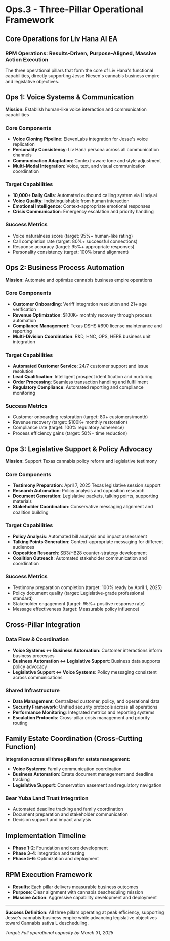 # Ops.3 - Three-Pillar Operational Framework
## Core Operations for Liv Hana AI EA

### RPM Operations: Results-Driven, Purpose-Aligned, Massive Action Execution

The three operational pillars that form the core of Liv Hana's functional capabilities, directly supporting Jesse Niesen's cannabis business empire and legislative objectives.

## Ops 1: Voice Systems & Communication
**Mission:** Establish human-like voice interaction and communication capabilities

### Core Components
- **Voice Cloning Pipeline**: ElevenLabs integration for Jesse's voice replication
- **Personality Consistency**: Liv Hana persona across all communication channels
- **Communication Adaptation**: Context-aware tone and style adjustment
- **Multi-Modal Integration**: Voice, text, and visual communication coordination

### Target Capabilities
- **10,000+ Daily Calls**: Automated outbound calling system via Lindy.ai
- **Voice Quality**: Indistinguishable from human interaction
- **Emotional Intelligence**: Context-appropriate emotional responses
- **Crisis Communication**: Emergency escalation and priority handling

### Success Metrics
- Voice naturalness score (target: 95%+ human-like rating)
- Call completion rate (target: 80%+ successful connections)
- Response accuracy (target: 95%+ appropriate responses)
- Personality consistency (target: 100% brand alignment)

## Ops 2: Business Process Automation
**Mission:** Automate and optimize cannabis business empire operations

### Core Components
- **Customer Onboarding**: Veriff integration resolution and 21+ age verification
- **Revenue Optimization**: $100K+ monthly recovery through process automation
- **Compliance Management**: Texas DSHS #690 license maintenance and reporting
- **Multi-Division Coordination**: R&D, HNC, OPS, HERB business unit integration

### Target Capabilities
- **Automated Customer Service**: 24/7 customer support and issue resolution
- **Lead Qualification**: Intelligent prospect identification and nurturing
- **Order Processing**: Seamless transaction handling and fulfillment
- **Regulatory Compliance**: Automated reporting and compliance monitoring

### Success Metrics
- Customer onboarding restoration (target: 80+ customers/month)
- Revenue recovery (target: $100K+ monthly restoration)
- Compliance rate (target: 100% regulatory adherence)
- Process efficiency gains (target: 50%+ time reduction)

## Ops 3: Legislative Support & Policy Advocacy
**Mission:** Support Texas cannabis policy reform and legislative testimony

### Core Components
- **Testimony Preparation**: April 7, 2025 Texas legislative session support
- **Research Automation**: Policy analysis and opposition research
- **Document Generation**: Legislative packets, talking points, supporting materials
- **Stakeholder Coordination**: Conservative messaging alignment and coalition building

### Target Capabilities
- **Policy Analysis**: Automated bill analysis and impact assessment
- **Talking Points Generation**: Context-appropriate messaging for different audiences
- **Opposition Research**: SB3/HB28 counter-strategy development
- **Coalition Outreach**: Automated stakeholder communication and coordination

### Success Metrics
- Testimony preparation completion (target: 100% ready by April 1, 2025)
- Policy document quality (target: Legislative-grade professional standard)
- Stakeholder engagement (target: 95%+ positive response rate)
- Message effectiveness (target: Measurable policy influence)

## Cross-Pillar Integration

### Data Flow & Coordination
- **Voice Systems ↔ Business Automation**: Customer interactions inform business processes
- **Business Automation ↔ Legislative Support**: Business data supports policy advocacy
- **Legislative Support ↔ Voice Systems**: Policy messaging consistent across communications

### Shared Infrastructure
- **Data Management**: Centralized customer, policy, and operational data
- **Security Framework**: Unified security protocols across all operations
- **Performance Monitoring**: Integrated metrics and reporting systems
- **Escalation Protocols**: Cross-pillar crisis management and priority routing

## Family Estate Coordination (Cross-Cutting Function)
**Integration across all three pillars for estate management:**
- **Voice Systems**: Family communication coordination
- **Business Automation**: Estate document management and deadline tracking
- **Legislative Support**: Conservation easement and regulatory navigation

### Bear Yuba Land Trust Integration
- Automated deadline tracking and family coordination
- Document preparation and stakeholder communication
- Decision support and impact analysis

## Implementation Timeline
- **Phase 1-2**: Foundation and core development
- **Phase 3-4**: Integration and testing
- **Phase 5-6**: Optimization and deployment

## RPM Execution Framework
- **Results**: Each pillar delivers measurable business outcomes
- **Purpose**: Clear alignment with cannabis descheduling mission
- **Massive Action**: Aggressive capability development and deployment

---
**Success Definition:** All three pillars operating at peak efficiency, supporting Jesse's cannabis business empire while advancing legislative objectives toward Cannabis sativa L descheduling.

*Target: Full operational capacity by March 31, 2025*
